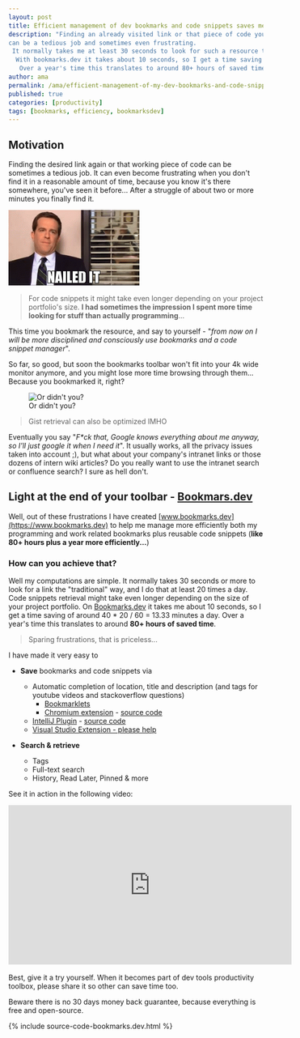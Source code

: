 ```yaml
---
layout: post
title: Efficient management of dev bookmarks and code snippets saves me two workweeks a year
description: "Finding an already visited link or that piece of code you know it works and used before,
can be a tedious job and sometimes even frustrating.
 It normally takes me at least 30 seconds to look for such a resource the traditional way, and I do that at least 40 times a day.
  With bookmarks.dev it takes about 10 seconds, so I get a time saving of around 40 * 20 / 60 = 13.33 minutes a day.
   Over a year's time this translates to around 80+ hours of saved time."
author: ama
permalink: /ama/efficient-management-of-my-dev-bookmarks-and-code-snippets-saves-me-two-workweeks-a-year
published: true
categories: [productivity]
tags: [bookmarks, efficiency, bookmarksdev]
---
```


## Motivation
Finding the desired link again or that working piece of code can be sometimes a tedious job. It can even become frustrating
when you don't find it in a reasonable amount of time, because you know it's there somewhere, you've seen it before...
After a struggle of about two or more minutes you finally find it.

 ![Nailed it](/images/posts/2019-02-10-saving-time-with-codingmarks/nailed-it.gif)

> For code snippets it might take even longer depending on your project portfolio's size. **I had sometimes the impression
> I spent more time looking for stuff than actually programming**...

This time you bookmark the resource, and say to yourself - "_from now on I will be
more disciplined and consciously use bookmarks and a code snippet manager_".

So far, so good, but soon the bookmarks toolbar won't fit into your 4k wide monitor anymore, and you might lose more
 time browsing through them... Because you bookmarked it, right?

<figure>
  <img src="{{site.url}}/images/posts/2019-02-10-saving-time-with-codingmarks/or-didnt-i.gif" alt="Or didn't you?"/>
  <figcaption>Or didn't you?</figcaption>
</figure>

<!--more-->

> Gist retrieval can also be optimized IMHO

Eventually you say "_F*ck that, Google knows everything about me anyway, so I'll just google it when I need it_". It usually works,
 all the privacy issues taken into account ;), but what about your company's intranet links or those dozens of intern wiki articles?
  Do you really want to use the intranet search or confluence search? I sure as hell don't.

## Light at the end of your toolbar - [Bookmars.dev](https://www.bookmarks.dev)
Well, out of these frustrations I have created [www.bookmarks.dev](https://www.bookmarks.dev) to help me manage more efficiently
 both my programming and work related bookmarks plus reusable code snippets (**like 80+ hours plus a year more efficiently...**)

### How can you achieve that?

Well my computations are simple. It normally takes 30 seconds or more to look for a link the "traditional" way, and I do that
at least 20 times a day. Code snippets retrieval might take even longer depending on the size of your project portfolio.
On [Bookmarks.dev](https://www.bookmarks.dev/howto) it takes me about 10 seconds, so I get a time saving of around 40 * 20 / 60 = 13.33 minutes a day.
Over a year's time this translates to around __80+ hours of saved time__.

> Sparing frustrations, that is priceless...

I have made it very easy to
* **Save** bookmarks and code snippets via
  * Automatic completion of location, title and description (and tags for youtube videos and stackoverflow questions)
    * [Bookmarklets](https://www.bookmarks.dev/howto/bookmarklets)
    * [Chromium extension](https://chrome.google.com/webstore/detail/save-url-to-bookmarksdev/diofdblfhjbpgackifolmboaiccmebjb) - [source code](https://github.com/BookmarksDev/bookmarks.dev-chrome-extension)
  * [IntelliJ Plugin](https://plugins.jetbrains.com/plugin/14456-save-to-bookmarks-dev) - [source code](https://github.com/BookmarksDev/bookmarks.dev-intellij-plugin)
  * [Visual Studio Extension - please help](https://github.com/BookmarksDev/bookmarks.dev/issues/35)

* **Search & retrieve**
  * Tags
  * Full-text search
  * History, Read Later, Pinned & more

See it in action in the following video:
<iframe width="560" height="315" src="https://www.youtube.com/embed/f9GpTtFVD9Q" frameborder="0" allow="accelerometer; autoplay; encrypted-media; gyroscope; picture-in-picture" allowfullscreen></iframe>

Best, give it a try yourself. When it becomes part of dev tools
productivity toolbox, please share it so other can save time too.

 <span class="highlight-yellow">Beware there is no 30 days money back guarantee, because everything is free and open-source.</span>

  {% include source-code-bookmarks.dev.html %}

